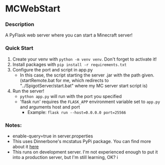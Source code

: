 # MCWebStart
### Description
A PyFlask web server where you can start a Minecraft server!

### Quick Start
1. Create your venv with `python -m venv venv`. Don't forget to activate it!
2. Install packages with `pip install -r requirements.txt`
3. Configure the port and script in app.py
    - In this case, the script starting the server .jar with the path given. (startRemote.bat for me, which redirects to
     "../SpigotServer/start.bat" where my MC server start script is)
4. Run the server! 
    - `python app.py` will run with the port you specified
    - 'flask run' requires the `FLASK_APP` environment variable set to `app.py` and arguments host and port
        - Example: `flask run --host=0.0.0.0 port=25566`

### Notes: 
 - enable-query=true in server.properties
 - This uses Dinnerbone's mcstatus PyPi package. You can find more about it [here](https://github.com/Dinnerbone/mcstatus) 
 - This runs on development server. I'm not experienced enough to put it into a production server, but I'm still learning, OK?
 i

